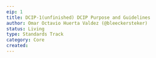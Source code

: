 ```yaml
---
eip: 1
title: DCIP-1(unfinished) DCIP Purpose and Guidelines
author: Omar Octavio Huerta Valdez (@bleeckersteker)
status: Living
type: Standards Track
category: Core
created:
--- 
```

